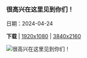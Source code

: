 ### 很高兴在这里见到你们！

日期：2024-04-24

**下载**  |  [1920x1080](https://cn.bing.com/th?id=OHR.PenguinDirections_ZH-CN8498684753_1920x1080.jpg)  |  [3840x2160](https://cn.bing.com/th?id=OHR.PenguinDirections_ZH-CN8498684753_UHD.jpg)

![很高兴在这里见到你们！](https://cn.bing.com/th?id=OHR.PenguinDirections_ZH-CN8498684753_1920x1080.jpg "南极洲冰山上的阿德利企鹅 (© Patrick J. Endres/Getty Images)")

